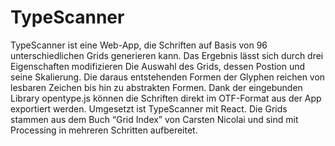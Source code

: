 # TypeScanner

TypeScanner ist eine Web-App, die Schriften auf Basis von 96 unterschiedlichen Grids generieren kann. Das Ergebnis lässt sich durch drei Eigenschaften modifizieren Die Auswahl des Grids, dessen Postion und seine Skalierung. Die daraus entstehenden Formen der Glyphen reichen von lesbaren Zeichen bis hin zu abstrakten Formen. Dank der eingebunden Library opentype.js können die Schriften direkt im OTF-Format aus der App exportiert werden. Umgesetzt ist TypeScanner mit React. Die Grids stammen aus dem Buch “Grid Index” von Carsten Nicolai und sind mit Processing in mehreren Schritten aufbereitet.

